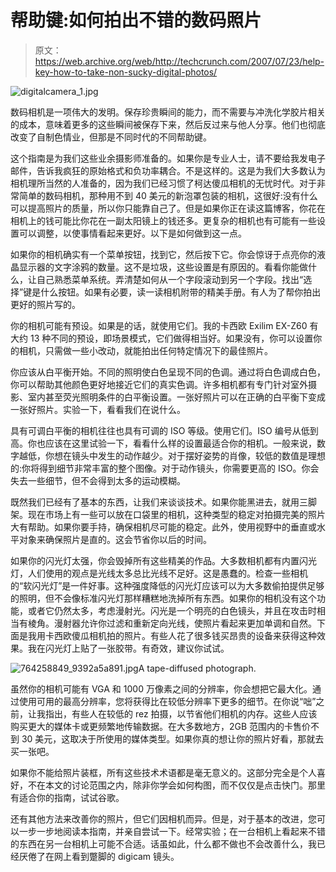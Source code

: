 # 帮助键:如何拍出不错的数码照片

> 原文：<https://web.archive.org/web/http://techcrunch.com/2007/07/23/help-key-how-to-take-non-sucky-digital-photos/>

![digitalcamera_1.jpg](img/11dd7fbd97e36cbd545b1b404f66fe06.png)

数码相机是一项伟大的发明。保存珍贵瞬间的能力，而不需要与冲洗化学胶片相关的成本，意味着更多的这些瞬间被保存下来，然后反过来与他人分享。他们也彻底改变了自制色情业，但那是不同时代的不同帮助键。

这个指南是为我们这些业余摄影师准备的。如果你是专业人士，请不要给我发电子邮件，告诉我疯狂的原始格式和负功率耦合。不是这样的。这是为我们大多数认为相机理所当然的人准备的，因为我们已经习惯了柯达傻瓜相机的无忧时代。对于非常简单的数码相机，那种用不到 40 美元的新泡罩包装的相机，这很好:没有什么可以提高照片的质量，所以你只能靠自己了。但是如果你正在读这篇博客，你花在相机上的钱可能比你花在一副太阳镜上的钱还多。更复杂的相机也有可能有一些设置可以调整，以使事情看起来更好。以下是如何做到这一点。

如果你的相机确实有一个菜单按钮，找到它，然后按下它。你会惊讶于点亮你的液晶显示器的文字涂鸦的数量。这不是垃圾，这些设置是有原因的。看看你能做什么，让自己熟悉菜单系统。弄清楚如何从一个字段滚动到另一个字段。找出“选择”键是什么按钮。如果有必要，读一读相机附带的精美手册。有人为了帮你拍出更好的照片写的。

你的相机可能有预设。如果是的话，就使用它们。我的卡西欧 Exilim EX-Z60 有大约 13 种不同的预设，即场景模式，它们做得相当好。如果没有，你可以设置你的相机，只需做一些小改动，就能拍出任何特定情况下的最佳照片。

你应该从白平衡开始。不同的照明使白色呈现不同的色调。通过将白色调成白色，你可以帮助其他颜色更好地接近它们的真实色调。许多相机都有专门针对室外摄影、室内甚至荧光照明条件的白平衡设置。一张好照片可以在正确的白平衡下变成一张好照片。实验一下，看看我们在说什么。

具有可调白平衡的相机往往也具有可调的 ISO 等级。使用它们。ISO 编号从低到高。你也应该在这里试验一下，看看什么样的设置最适合你的相机。一般来说，数字越低，你想在镜头中发生的动作越少。对于摆好姿势的肖像，较低的数值是理想的:你将得到细节非常丰富的整个图像。对于动作镜头，你需要更高的 ISO。你会失去一些细节，但不会得到太多的运动模糊。

既然我们已经有了基本的东西，让我们来谈谈技术。如果你能黑进去，就用三脚架。现在市场上有一些可以放在口袋里的相机，这种类型的稳定对拍摄完美的照片大有帮助。如果你要手持，确保相机尽可能的稳定。此外，使用视野中的垂直或水平对象来确保照片是直的。这会节省你以后的时间。

如果你的闪光灯太强，你会毁掉所有这些精美的作品。大多数相机都有内置闪光灯，人们使用的观点是光线太多总比光线不足好。这是愚蠢的。检查一些相机的“软闪光灯”是一件好事。这种强度降低的闪光灯应该可以为大多数偷拍提供足够的照明，但不会像标准闪光灯那样糟糕地洗掉所有东西。如果你的相机没有这个功能，或者它仍然太多，考虑漫射光。闪光是一个明亮的白色镜头，并且在攻击时相当有棱角。漫射器允许你过滤和重新定向光线，使照片看起来更加单调和自然。下面是我用卡西欧傻瓜相机拍的照片。有些人花了很多钱买昂贵的设备来获得这种效果。我在闪光灯上贴了一张胶带。有奇效，建议你试试。

![764258849_9392a5a891.jpg](img/6ef42e0fd52be30df16c88e7341e88c7.png)A tape-diffused photograph.

虽然你的相机可能有 VGA 和 1000 万像素之间的分辨率，你会想把它最大化。通过使用可用的最高分辨率，您将获得比在较低分辨率下更多的细节。在你说“咄”之前，让我指出，有些人在较低的 rez 拍摄，以节省他们相机的内存。这些人应该购买更大的媒体卡或更频繁地传输数据。在大多数地方，2GB 范围内的卡售价不到 30 美元，这取决于所使用的媒体类型。如果你真的想让你的照片好看，那就去买一张吧。

如果你不能给照片装框，所有这些技术术语都是毫无意义的。这部分完全是个人喜好，不在本文的讨论范围之内，除非你学会如何构图，而不仅仅是点击快门。那里有适合你的指南，试试谷歌。

还有其他方法来改善你的照片，但它们因相机而异。但是，对于基本的改进，您可以一步一步地阅读本指南，并亲自尝试一下。经常实验；在一台相机上看起来不错的东西在另一台相机上可能不合适。话虽如此，什么都不做也不会改善什么，我已经厌倦了在网上看到蹩脚的 digicam 镜头。